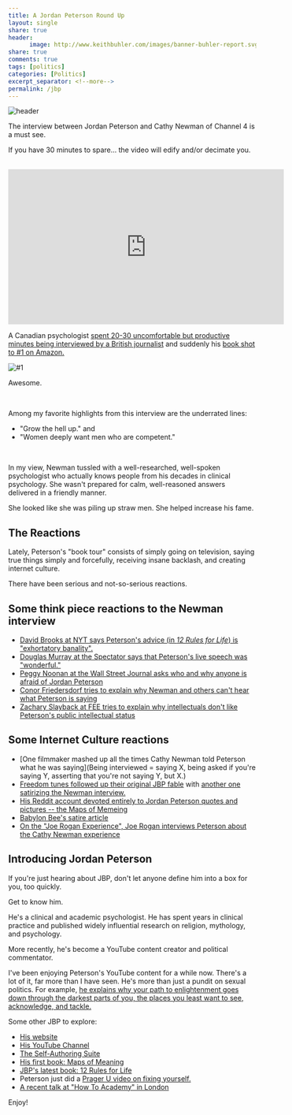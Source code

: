 ```yaml
---
title: A Jordan Peterson Round Up
layout: single
share: true
header:
      image: http://www.keithbuhler.com/images/banner-buhler-report.svg
share: true
comments: true
tags: [politics]
categories: [Politics]
excerpt_separator: <!--more-->
permalink: /jbp
---
```


![header](https://spectator.imgix.net/content/uploads/2018/01/jordanpeterson.jpg?auto=compress,enhance,format&crop=faces,entropy,edges&fit=crop&w=820&h=550)

The interview between Jordan Peterson and Cathy Newman of Channel 4 is a must see.   

If you have 30 minutes to spare... the video will edify and/or decimate you.

<br> 

<iframe width="560" height="315" src="https://www.youtube.com/embed/aMcjxSThD54" frameborder="0" allow="autoplay; encrypted-media" allowfullscreen></iframe>

<br> 

A Canadian psychologist [spent 20-30 uncomfortable but productive minutes being interviewed by a British journalist](https://www.youtube.com/watch?time_continue=61&v=aMcjxSThD54) and suddenly his [book shot to #1 on Amazon.](http://amzn.to/2DSKqSQ)

![#1](https://scontent-lax3-2.xx.fbcdn.net/v/t1.0-9/27459069_10155781835805239_110903461721192595_n.jpg?oh=e972b2ddd02e4ada05c67a660b290f30&oe=5B226F60)

Awesome. 

<br> 
 
Among my favorite highlights from this interview are the underrated lines: 

- "Grow the hell up." and
- "Women deeply want men who are competent." 

<br> 

In my view, Newman tussled with a well-researched, well-spoken psychologist who actually knows people from his decades in clinical psychology. She wasn't prepared for calm, well-reasoned answers delivered in a friendly manner. 

She looked like she was piling up straw men. She helped increase his fame.


## The Reactions

Lately, Peterson's "book tour" consists of simply going on television, saying true things simply and forcefully, receiving insane backlash, and creating internet culture. 

There have been serious and not-so-serious reactions. 


## Some think piece reactions to the Newman interview

- [David Brooks at NYT says Peterson's advice (in *12 Rules for Life*) is "exhortatory banality".](https://www.nytimes.com/2018/01/25/opinion/jordan-peterson-moment.html)
- [Douglas Murray at the Spectator says that Peterson's live speech was "wonderful."](https://www.spectator.co.uk/2018/01/the-curious-star-appeal-of-jordan-peterson/)
- [Peggy Noonan at the Wall Street Journal asks who and why anyone is afraid of Jordan Peterson](https://www.wsj.com/articles/whos-afraid-of-jordan-peterson-1516925574)
- [Conor Friedersdorf tries to explain why Newman and others can't hear what Peterson is saying](https://www.theatlantic.com/politics/archive/2018/01/putting-monsterpaint-onjordan-peterson/550859/)
- [Zachary Slayback at FEE tries to explain why intellectuals don't like Peterson's public intellectual status](https://fee.org/articles/many-intellectuals-cant-stand-jordan-peterson-why/)


## Some Internet Culture reactions

- [One filmmaker mashed up all the times Cathy Newman told Peterson what he was saying](Being interviewed = saying X, being asked if you're saying Y, asserting that you're not saying Y, but X.)
- [Freedom tunes followed up their original JBP fable](https://www.youtube.com/watch?v=rUdxCj7IKCY) with [another one satirizing the Newman interview.](https://www.youtube.com/watch?v=bU8IJE7Vthk)
- [His Reddit account devoted entirely to Jordan Peterson quotes and pictures -- the Maps of Memeing](https://www.reddit.com/r/Jordan_Peterson_Memes/)
- [Babylon Bee's satire article](http://babylonbee.com/news/jordan-peterson-convinces-pile-clean-laundry-sort/)
- [On the "Joe Rogan Experience", Joe Rogan interviews Peterson about the Cathy Newman experience](https://www.youtube.com/watch?v=dXzZvooWH2Q)


## Introducing Jordan Peterson

If you're just hearing about JBP, don't let anyone define him into a box for you, too quickly. 

Get to know him.

<!--more-->

He's a clinical and academic psychologist. He has spent years in clinical practice and published widely influential research on religion, mythology, and psychology. 

More recently, he's become a YouTube content creator and political commentator. 

I've been enjoying Peterson's YouTube content for a while now. There's a lot of it, far more than I have seen. He's more than just a pundit on sexual politics. For example, [he explains why your path to enlightenment goes down through the darkest parts of you, the places you least want to see, acknowledge, and tackle.](https://www.youtube.com/watch?v=fesSvXKxYd0&feature=youtu.be) 


Some other JBP to explore: 

- [His website](https://jordanbpeterson.com/)
- [His YouTube Channel](https://www.youtube.com/c/jordanpetersonvideos)
- [The Self-Authoring Suite](https://www.selfauthoring.com/)
- [His first book: Maps of Meaning](https://jordanbpeterson.com/maps-of-meaning/)
- [JBP's latest book: 12 Rules for Life](https://jordanbpeterson.com/12-rules-for-life/)
- Peterson just did a [Prager U video on fixing yourself.](https://www.youtube.com/watch?v=o73pqQ9Gzt4)
- [A recent talk at "How To Academy" in London](https://www.youtube.com/watch?v=PWasTAtR6Ns)


Enjoy!